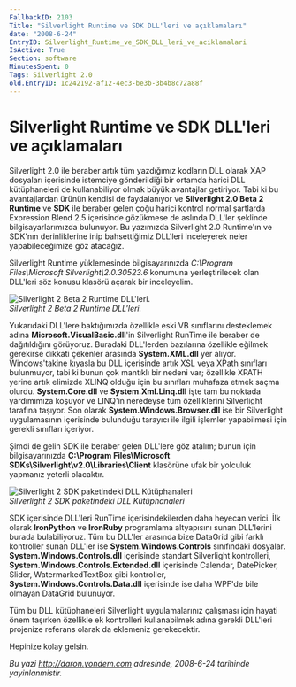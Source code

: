 ```yaml
---
FallbackID: 2103
Title: "Silverlight Runtime ve SDK DLL'leri ve açıklamaları"
date: "2008-6-24"
EntryID: Silverlight_Runtime_ve_SDK_DLL_leri_ve_aciklamalari
IsActive: True
Section: software
MinutesSpent: 0
Tags: Silverlight 2.0
old.EntryID: 1c242192-af12-4ec3-be3b-3b4b8c72a88f
---
```

# Silverlight Runtime ve SDK DLL'leri ve açıklamaları
Silverlight 2.0 ile beraber artık tüm yazdığımız kodların DLL olarak XAP
dosyaları içerisinde istemciye gönderildiği bir ortamda harici DLL
kütüphaneleri de kullanabiliyor olmak büyük avantajlar getiriyor. Tabi
ki bu avantajlardan ürünün kendisi de faydalanıyor ve **Silverlight 2.0
Beta 2 Runtime** ve **SDK** ile beraber gelen çoğu harici kontrol normal
şartlarda Expression Blend 2.5 içerisinde gözükmese de aslında DLL'ler
şeklinde bilgisayarlarımızda bulunuyor. Bu yazımızda Silverlight 2.0
Runtime'ın ve SDK'nın derinliklerine inip bahsettiğimiz DLL'leri
inceleyerek neler yapabileceğimize göz atacağız.

Silverlight Runtime yüklemesinde bilgisayarınızda *C:\\Program
Files\\Microsoft Silverlight\\2.0.30523.6* konumuna yerleştirilecek olan
DLL'leri söz konusu klasörü açarak bir inceleyelim.

![Silverlight 2 Beta 2 Runtime
DLL'leri.](media/Silverlight_Runtime_ve_SDK_DLL_leri_ve_aciklamalari/24062008_1.gif)\
*Silverlight 2 Beta 2 Runtime DLL'leri.*

Yukarıdaki DLL'lere baktığımızda özellikle eski VB sınıflarını
desteklemek adına **Microsoft.VisualBasic.dll**'in Silverlight RunTime
ile beraber de dağıtıldığını görüyoruz. Buradaki DLL'lerden bazılarına
özellikle eğilmek gerekirse dikkati çekenler arasında **System.XML.dll**
yer alıyor. Windows'takine kıyasla bu DLL içerisinde artık XSL veya
XPath sınıfları bulunmuyor, tabi ki bunun çok mantıklı bir nedeni var;
özellikle XPATH yerine artık elimizde XLINQ olduğu için bu sınıfları
muhafaza etmek saçma olurdu. **System.Core.dll** ve
**System.Xml.Linq.dll** işte tam bu noktada yardımımıza koşuyor ve
LINQ'in neredeyse tüm özelliklerini Silverlight tarafına taşıyor. Son
olarak **System.Windows.Browser.dll** ise bir Silverlight uygulamasının
içerisinde bulunduğu tarayıcı ile ilgili işlemler yapabilmesi için
gerekli sınıfları içeriyor.

Şimdi de gelin SDK ile beraber gelen DLL'lere göz atalım; bunun için
bilgisayarınızda **C:\\Program Files\\Microsoft
SDKs\\Silverlight\\v2.0\\Libraries\\Client** klasörüne ufak bir yolculuk
yapmanız yeterli olacaktır.

![Silverlight 2 SDK paketindeki DLL
Kütüphanaleri](media/Silverlight_Runtime_ve_SDK_DLL_leri_ve_aciklamalari/24062008_2.gif)\
*Silverlight 2 SDK paketindeki DLL Kütüphanaleri*

SDK içerisinde DLL'leri RunTime içerisindekilerden daha heyecan verici.
İlk olarak **IronPython** ve **IronRuby** programlama altyapısını sunan
DLL'lerini burada bulabiliyoruz. Tüm bu DLL'ler arasında bize DataGrid
gibi farklı kontroller sunan DLL'ler ise **System.Windows.Controls**
sınıfındaki dosyalar. **System.Windows.Controls.dll** içerisinde
standart Silverlight kontrolleri,
**System.Windows.Controls.Extended.dll** içerisinde Calendar,
DatePicker, Slider, WatermarkedTextBox gibi kontroller,
**System.Windows.Controls.Data.dll** içerisinde ise daha WPF'de bile
olmayan DataGrid bulunuyor.

Tüm bu DLL kütüphaneleri Silverlight uygulamalarınız çalışması için
hayati önem taşırken özellikle ek kontrolleri kullanabilmek adına
gerekli DLL'leri projenize referans olarak da eklemeniz gerekecektir.

Hepinize kolay gelsin.



*Bu yazi http://daron.yondem.com adresinde, 2008-6-24 tarihinde yayinlanmistir.*
